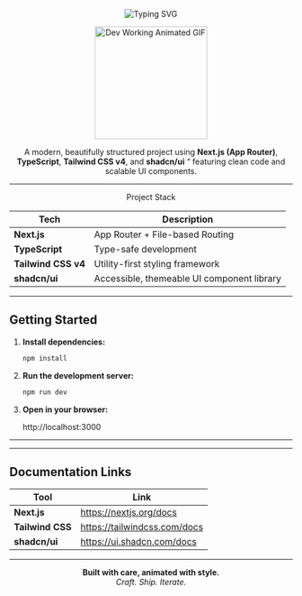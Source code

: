 <p align="center">
  <img src="https://readme-typing-svg.demolab.com?font=Fira+Code&size=22&duration=4000&pause=1000&color=38BDF8&center=true&vCenter=true&width=800&lines=Next.js+%2B+TypeScript+%2B+Tailwind+CSS+%2B+shadcn%2Fui" alt="Typing SVG" />
</p>
<p align="center">
  <img src="https://media.giphy.com/media/L8K62iTDkzGX6/giphy.gif" height="200" alt="Dev Working Animated GIF"/>
</p>

<p align="center">
  A modern, beautifully structured project using <strong>Next.js (App Router)</strong>, <strong>TypeScript</strong>, 
  <strong>Tailwind CSS v4</strong>, and <strong>shadcn/ui</strong> “ featuring clean code and scalable UI components.
</p>

---
<p align="center">
 Project Stack

| Tech               | Description                                 |
|--------------------|---------------------------------------------|
| **Next.js**        | App Router + File-based Routing             |
| **TypeScript**     | Type-safe development                       |
| **Tailwind CSS v4**| Utility-first styling framework             |
| **shadcn/ui**      | Accessible, themeable UI component library  |

---
</p>



##  Getting Started

1. **Install dependencies:**

   ```bash
   npm install
   ```

2. **Run the development server:**

   ```bash
   npm run dev
   ```

3. **Open in your browser:**

   http://localhost:3000



---



---

##  Documentation Links

| Tool            | Link                                         |
|-----------------|----------------------------------------------|
| **Next.js**     | https://nextjs.org/docs                      |
| **Tailwind CSS**| https://tailwindcss.com/docs                 |
| **shadcn/ui**   | https://ui.shadcn.com/docs                   |

---

<p align="center">
  <strong>Built with care, animated with style.</strong><br/>
  <em>Craft. Ship. Iterate.</em>
</p>
